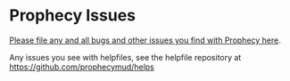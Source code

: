 # Prophecy Issues

[Please file any and all bugs and other issues you find with Prophecy here](https://github.com/prophecymud/prophecy-issues/issues/new/choose).

Any issues you see with helpfiles, see the helpfile repository at https://github.com/prophecymud/helps
